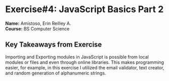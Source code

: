 # **Exercise#4: JavaScript Basics Part 2**
**Name:** Amistoso, Erin Reilley A. <br/>
**Course:** BS Computer Science <br/>

## **Key Takeaways from Exercise** 
Importing and Exporting modules in JavaScript is possible from local modules or files and even through online libraries.
This makes programming easier, for example, in this exercise I utilized the email validator, text creator, and random generation of alphanumeric strings.
<br/>